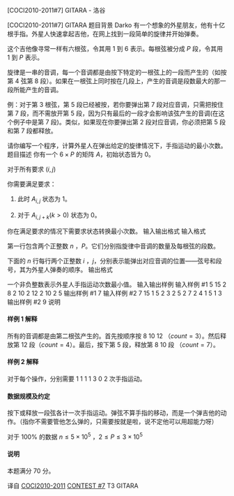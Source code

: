 



[COCI2010-2011#7] GITARA - 洛谷














[COCI2010-2011#7] GITARA
题目背景
Darko 有一个想象的外星朋友，他有十亿根手指。外星人快速拿起吉他，在网上找到一段简单的旋律并开始弹奏。

这个吉他像寻常一样有六根弦，令其用 $1$ 到 $6$ 表示。每根弦被分成 $P$ 段，令其用 $1$ 到 $P$ 表示。

旋律是一串的音调，每一个音调都是由按下特定的一根弦上的一段而产生的（如按第 $4$ 弦第 $8$ 段）。如果在一根弦上同时按在几段上，产生的音调是段数最大的那一段所能产生的音调。

例：对于第 $3$ 根弦，第 $5$ 段已经被按，若你要弹出第 $7$ 段对应音调，只需把按住第 $7$ 段，而不需放开第 $5$ 段，因为只有最后的一段才会影响该弦产生的音调(在这个例子中是第 $7$ 段)。类似，如果现在你要弹出第 $2$ 段对应音调，你必须把第 $5$ 段和第 $7$ 段都释放。

请你编写一个程序，计算外星人在弹出给定的旋律情况下，手指运动的最小次数。
题目描述
你有一个 $6 \times P$ 的矩阵 $A$，初始状态皆为 $0$。

对于所有要求 $(i,j)$

你需要满足要求：

1. 此时 $A_{i,j}$ 状态为 $1$。

2. 对于 $A_{i,j+k} (k>0)$ 状态为 $0$。

你在满足要求的情况下需要求状态转换最小次数。
输入输出格式
输入格式

第一行包含两个正整数 $n$ ，$P$。它们分别指旋律中音调的数量及每根弦的段数。

下面的 $n$ 行每行两个正整数 $i$ ，$j$，分别表示能弹出对应音调的位置——弦号和段号，其为外星人弹奏的顺序。
输出格式

一个非负整数表示外星人手指运动次数最小值。
输入输出样例
输入样例 #1
5 15
2 8
2 10
2 12
2 10
2 5
输出样例 #1
7
输入样例 #2
7 15
1 5
2 3
2 5
2 7
2 4
1 5
1 3
输出样例 #2
9
说明
#### 样例 1 解释
所有的音调都是由第二根弦产生的。首先按顺序按 $8$ $10$ $12$ （$count=3$）。然后释放第 $12$ 段（$count=4$）。最后，按下第 $5$ 段，释放第 $8$ $10$ 段 （$count=7$）。

#### 样例 2 解释 
对于每个操作，分别需要 $1$ $1$ $1$ $1$ $3$ $0$ $2$ 次手指运动。

#### 数据规模及约定


按下或释放一段弦各计一次手指运动。弹弦不算手指的移动，而是一个弹吉他的动作。（指你不需要管他怎么弹的，只需要按就是啦，说不定他可以用超能力呀）

对于 $100\%$ 的数据 $n \le 5 \times 10^5$ ，$2 \le P \le 3 \times 10^5$

#### 说明

本题满分 $70$ 分。

译自 [COCI2010-2011](https://hsin.hr/coci/archive/2010_2011/) [CONTEST #7](https://hsin.hr/coci/archive/2010_2011/contest7_tasks.pdf) T3 GITARA







